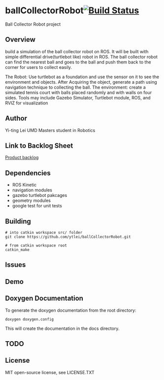 # ballCollectorRobot[![Build Status](https://travis-ci.org/ytlei/ballCollectorRobot.svg?branch=master)](https://travis-ci.org/ytlei/ballCollectorRobot)

Ball Collector Robot project

## Overview
build a simulation of the ball collector robot on ROS. It will be built with simple differential drive(turtlebot like) robot in ROS. The ball collector robot can find the nearest ball and goes to the ball and push them back to the corner for users to collect easily.

The Robot: Use turtlebot as a foundation and use the sensor on it to see the environment and objects. After Acquiring the object, generate a path using navigation technique to collecting the ball.
The environment: create a simulated tennis court with balls placed randomly and with
walls on four sides.
Tools may include Gazebo Simulator, Turtlebot module, ROS, and RVIZ for visualization

## Author
Yi-ting Lei
UMD Masters student in Robotics

## Link to Backlog Sheet
[Product backlog](https://docs.google.com/a/umd.edu/spreadsheets/d/1lzo7GK30SF71DnFegieKbuoOMx1Z_jcZFoYa5Z1Lw1A/edit?usp=sharing)

## Dependencies
 * ROS Kinetic
 * navigation modules
 * gazebo turtlebot pakcages
 * geometry modules
 * google test for unit tests

## Building

```
# into catkin workspace src/ folder
git clone https://github.com/ytlei/ballCollectorRobot.git

# from catkin workspace root
catkin_make 
```
## Issues

## Demo

## Doxygen Documentation

To generate the doxygen documentation from the root directory:

```
doxygen doxygen.config
```

This will create the documentation in the docs directory.

## TODO

## License
MIT open-source license, see LICENSE.TXT
